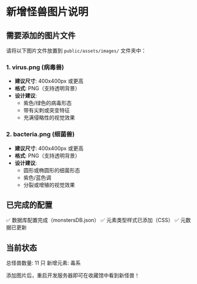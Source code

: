 # 新增怪兽图片说明

## 需要添加的图片文件

请将以下图片文件放置到 `public/assets/images/` 文件夹中：

### 1. virus.png (病毒兽)
- **建议尺寸**: 400x400px 或更高
- **格式**: PNG（支持透明背景）
- **设计建议**: 
  - 紫色/绿色的病毒形态
  - 带有尖刺或突变特征
  - 充满侵略性的视觉效果

### 2. bacteria.png (细菌兽)
- **建议尺寸**: 400x400px 或更高
- **格式**: PNG（支持透明背景）
- **设计建议**:
  - 圆形或椭圆形的细菌形态
  - 紫色/蓝色调
  - 分裂或增殖的视觉效果

## 已完成的配置

✅ 数据库配置完成（monstersDB.json）
✅ 元素类型样式已添加（CSS）
✅ 元数据已更新

## 当前状态

总怪兽数量: 11 只
新增元素: 毒系

添加图片后，重启开发服务器即可在收藏馆中看到新怪兽！
